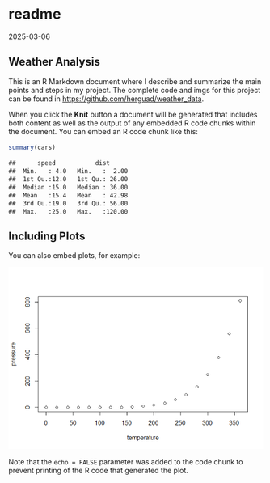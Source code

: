 readme
================
2025-03-06

## Weather Analysis

This is an R Markdown document where I describe and summarize the main
points and steps in my project. The complete code and imgs for this
project can be found in <https://github.com/herguad/weather_data>.

When you click the **Knit** button a document will be generated that
includes both content as well as the output of any embedded R code
chunks within the document. You can embed an R code chunk like this:

``` r
summary(cars)
```

    ##      speed           dist       
    ##  Min.   : 4.0   Min.   :  2.00  
    ##  1st Qu.:12.0   1st Qu.: 26.00  
    ##  Median :15.0   Median : 36.00  
    ##  Mean   :15.4   Mean   : 42.98  
    ##  3rd Qu.:19.0   3rd Qu.: 56.00  
    ##  Max.   :25.0   Max.   :120.00

## Including Plots

You can also embed plots, for example:

![](readmeR_files/figure-gfm/pressure-1.png)<!-- -->

Note that the `echo = FALSE` parameter was added to the code chunk to
prevent printing of the R code that generated the plot.
